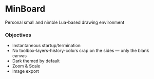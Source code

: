 # MinBoard
Personal small and nimble Lua-based drawing environment

### Objectives
- Instantaneous startup/termination
- No toolbox-layers-history-colors crap on the sides — only the blank canvas
- Dark themed by default
- Zoom & Scale
- Image export
